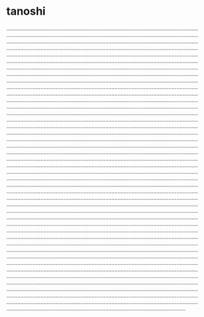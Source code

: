 # tanoshi

........................................................................................................................................................................................................................................................................................................................................................................................................................................................................................................................................................................................................................................................................................................................................................................................................................................................................................................................................................................................................................................................................................................................................................................................................................................................................................................................................................................................................................................................................................................................................................................................................................................................................................................................................................................................................................................................................................................................................................................................................................................................................................................................................................................................................................................................................................................................................................................................................................................................................................................................................................................................................................................................................................................................................................................................................................................................................................................................................................................................................................................................................................................................................................................................................................................................................................................................................................................................................................................................................................................................................................................................................................................................................................................................................................................................................................................................................................................................................................................................................................................................................................................................................................................................................................................................................................................................................................................................................................................................................................................................................................................................................................................................................................................................................................................................................................................................................................................................................................................................................................................................................................................................................................................................................................................................................................................................................................................................................................................................................................................................................................................................................................................................................